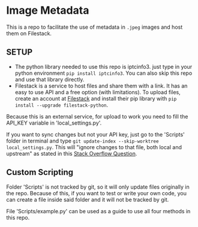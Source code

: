 # Image Metadata

This is a repo to facilitate the use of metadata in `.jpeg` images and host them on Filestack. 

## SETUP
- The python library needed to use this repo is iptcinfo3. just type in your python environment `pip install iptcinfo3`. You can also skip this repo and use that library directly.
- Filestack is a service to host files and share them with a link. It has an easy to use API and a free option (with limitations). To upload files, create an account at [Filestack](https://dev.filestack.com/) and install their pip library with `pip install --upgrade filestack-python`.

Because this is an external service, for upload to work you need to fill the API_KEY variable in 'local_settings.py'.

If you want to sync changes but not your API key, just go to the 'Scripts' folder in terminal and type `git update-index --skip-worktree local_settings.py`. This will "ignore changes to that file, both local and upstream" as stated in this [Stack Overflow Question](https://stackoverflow.com/questions/4348590/how-can-i-make-git-ignore-future-revisions-to-a-file).

## Custom Scripting

Folder 'Scripts' is not tracked by git, so it will only update files originally in the repo. Because of this, if you want to test or write your own code, you can create a file inside said folder and it will not be tracked by git.

File 'Scripts/example.py' can be used as a guide to use all four methods in this repo.